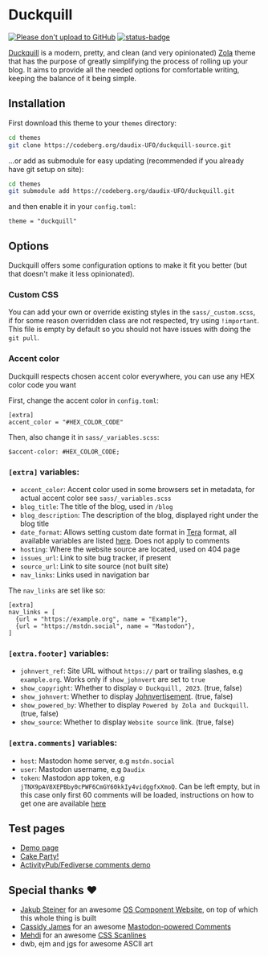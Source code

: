 # Duckquill

[![Please don't upload to GitHub](https://nogithub.codeberg.page/badge.svg)](https://nogithub.codeberg.page)
[![status-badge](https://ci.codeberg.org/api/badges/12567/status.svg)](https://ci.codeberg.org/repos/12567)

[Duckquill](https://codeberg.org/daudix-UFO/duckquill) is a modern, pretty, and clean (and very opinionated) [Zola](https://www.getzola.org) theme that has the purpose of greatly simplifying the process of rolling up your blog. It aims to provide all the needed options for comfortable writing, keeping the balance of it being simple.

## Installation

First download this theme to your `themes` directory:

```sh
cd themes
git clone https://codeberg.org/daudix-UFO/duckquill-source.git
```

...or add as submodule for easy updating (recommended if you already have git setup on site):

```sh
cd themes
git submodule add https://codeberg.org/daudix-UFO/duckquill.git
```

and then enable it in your `config.toml`:

```
theme = "duckquill"
```

## Options

Duckquill offers some configuration options to make it fit you better (but that doesn't make it less opinionated).

### Custom CSS

You can add your own or override existing styles in the `sass/_custom.scss`, if for some reason overridden class are not respected, try using `!important`. This file is empty by default so you should not have issues with doing the `git pull`.

### Accent color

Duckquill respects chosen accent color everywhere, you can use any HEX color code you want

First, change the accent color in `config.toml`:

```
[extra]
accent_color = "#HEX_COLOR_CODE"
```

Then, also change it in `sass/_variables.scss`:

```
$accent-color: #HEX_COLOR_CODE;
```

### `[extra]` variables:

- `accent_color`: Accent color used in some browsers set in metadata, for actual accent color see `sass/_variables.scss`
- `blog_title`: The title of the blog, used in `/blog`
- `blog_description`: The description of the blog, displayed right under the blog title
- `date_format`: Allows setting custom date format in [Tera](https://keats.github.io/tera) format, all available variables are listed [here](https://docs.rs/chrono/0.4.31/chrono/format/strftime/index.html). Does not apply to comments
- `hosting`: Where the website source are located, used on 404 page
- `issues_url`: Link to site bug tracker, if present
- `source_url`: Link to site source (not built site)
- `nav_links`: Links used in navigation bar

The `nav_links` are set like so:

```
[extra]
nav_links = [
  {url = "https://example.org", name = "Example"},
  {url = "https://mstdn.social", name = "Mastodon"},
]
```

### `[extra.footer]` variables:

- `johnvert_ref`: Site URL without `https://` part or trailing slashes, e.g `example.org`. Works only if `show_johnvert` are set to `true`
- `show_copyright`: Whether to display `© Duckquill, 2023`. (true, false)
- `show_johnvert`: Whether to display [Johnvertisement](https://john.citrons.xyz). (true, false)
- `show_powered_by`: Whether to display `Powered by Zola and Duckquill`. (true, false)
- `show_source`: Whether to display `Website source` link. (true, false)

### `[extra.comments]` variables:

- `host`: Mastodon home server, e.g `mstdn.social`
- `user`: Mastodon username, e.g `Daudix`
- `token`: Mastodon app token, e.g `jTNX9pAV8XEPBby0cPWF6CmGY60kkIy4vidggfxXmoQ`. Can be left empty, but in this case only first 60 comments will be loaded, instructions on how to get one are available [here](https://github.com/cassidyjames/cassidyjames.github.io/blob/47c449a0083113ea5be8d215beb6650ac64929e4/_config.yaml#L48-L52)

## Test pages

- [Demo page](https://duckquill.exozy.me/demo)
- [Cake Party!](https://duckquill.exozy.me/demo/page)
- [ActivityPub/​Fediverse comments demo](https://duckquill.exozy.me/demo/comments)

## Special thanks ♥

- [Jakub Steiner](https://jimmac.eu) for an awesome [OS Component Website](https://jimmac.github.io/os-component-website), on top of which this whole thing is built
- [Cassidy James](https://cassidyjames.com) for an awesome [Mastodon-powered Comments](https://cassidyjames.com/blog/fediverse-blog-comments-mastodon)
- [Mehdi](https://codepen.io/meduzen) for an awesome [CSS Scanlines](https://codepen.io/meduzen/pen/zxbwRV)
- dwb, ejm and jgs for awesome ASCII art
